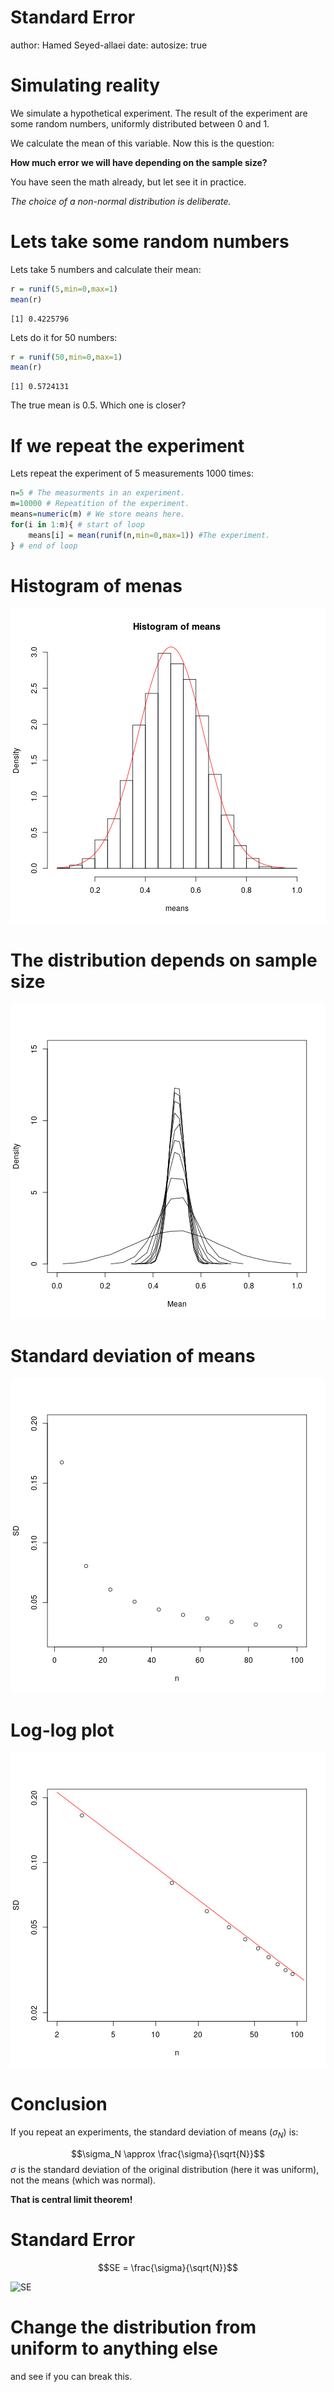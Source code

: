 Standard Error
========================================================
author: Hamed Seyed-allaei
date: 
autosize: true

Simulating reality
========================================================

We simulate a hypothetical experiment. 
The result of the experiment are some random numbers, uniformly distributed between 0 and 1.

We calculate the mean of this variable. Now this is the question:

**How much error we will have depending on the sample size?**

You have seen the math already, but let see it in practice. 

*The choice of a non-normal distribution is deliberate.*


Lets take some random numbers
=============================
Lets take 5 numbers and calculate their mean:

```r
r = runif(5,min=0,max=1)
mean(r)
```

```
[1] 0.4225796
```
Lets do it for 50 numbers:

```r
r = runif(50,min=0,max=1)
mean(r)
```

```
[1] 0.5724131
```
The true mean is 0.5. Which one is closer?

If we repeat the experiment
===========================
Lets repeat the experiment of 5 measurements 1000 times:

```r
n=5 # The measurments in an experiment. 
m=10000 # Repeatition of the experiment. 
means=numeric(m) # We store means here. 
for(i in 1:m){ # start of loop
    means[i] = mean(runif(n,min=0,max=1)) #The experiment.
} # end of loop
```

Histogram of menas
==================
![plot of chunk hist_of_means](standard_error-figure/hist_of_means-1.png)

The distribution depends on sample size
=======================================
![plot of chunk pdf_n](standard_error-figure/pdf_n-1.png)


Standard deviation of means
===========================
![plot of chunk sd_of_means](standard_error-figure/sd_of_means-1.png)

Log-log plot
===========================
![plot of chunk sd_of_means_log](standard_error-figure/sd_of_means_log-1.png)

Conclusion
==========
If you repeat an experiments, the standard deviation of means ($\sigma_N$) is:

$$\sigma_N \approx \frac{\sigma}{\sqrt{N}}$$
$\sigma$ is the standard deviation of the original distribution (here it was uniform), not the means (which was normal).

**That is central limit theorem!**


Standard Error
==============
$$SE = \frac{\sigma}{\sqrt{N}}$$

![SE](https://upload.wikimedia.org/wikipedia/commons/thumb/8/8c/Standard_deviation_diagram.svg/800px-Standard_deviation_diagram.svg.png)

Change the distribution from uniform to anything else
=====================================================
and see if you can break this.
